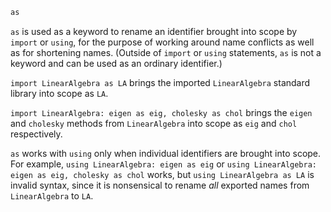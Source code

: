 ```julia
as
```

`as` is used as a keyword to rename an identifier brought into scope by `import` or `using`, for the purpose of working around name conflicts as well as for shortening names.  (Outside of `import` or `using` statements, `as` is not a keyword and can be used as an ordinary identifier.)

`import LinearAlgebra as LA` brings the imported `LinearAlgebra` standard library into scope as `LA`.

`import LinearAlgebra: eigen as eig, cholesky as chol` brings the `eigen` and `cholesky` methods from `LinearAlgebra` into scope as `eig` and `chol` respectively.

`as` works with `using` only when individual identifiers are brought into scope. For example, `using LinearAlgebra: eigen as eig` or `using LinearAlgebra: eigen as eig, cholesky as chol` works, but `using LinearAlgebra as LA` is invalid syntax, since it is nonsensical to rename *all* exported names from `LinearAlgebra` to `LA`.
